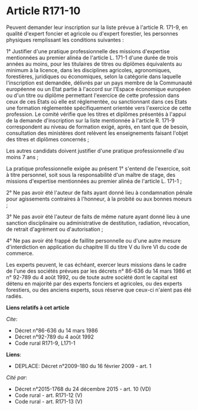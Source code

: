 # Article R171-10

Peuvent demander leur inscription sur la liste prévue à l'article R. 171-9, en qualité d'expert foncier et agricole ou
d'expert forestier, les personnes physiques remplissant les conditions suivantes :

1° Justifier d'une pratique professionnelle des missions d'expertise mentionnées au premier alinéa de l'article L. 171-1
d'une durée de trois années au moins, pour les titulaires de titres ou diplômes équivalents au minimum à la licence, dans les
disciplines agricoles, agronomiques, forestières, juridiques ou économiques, selon la catégorie dans laquelle l'inscription
est demandée, délivrés par un pays membre de la Communauté européenne ou un Etat partie à l'accord sur l'Espace économique
européen ou d'un titre ou diplôme permettant l'exercice de cette profession dans ceux de ces Etats où elle est réglementée,
ou sanctionnant dans ces Etats une formation réglementée spécifiquement orientée vers l'exercice de cette profession. Le
comité vérifie que les titres et diplômes présentés à l'appui de la demande d'inscription sur la liste mentionnée à l'article
R. 171-9 correspondent au niveau de formation exigé, après, en tant que de besoin, consultation des ministères dont relèvent
les enseignements faisant l'objet des titres et diplômes concernés ;

Les autres candidats doivent justifier d'une pratique professionnelle d'au moins 7 ans ;

La pratique professionnelle exigée au présent 1° s'entend de l'exercice, soit à titre personnel, soit sous la responsabilité
d'un maître de stage, des missions d'expertise mentionnées au premier alinéa de l'article L. 171-1 ;

2° Ne pas avoir été l'auteur de faits ayant donné lieu à condamnation pénale pour agissements contraires à l'honneur, à la
probité ou aux bonnes moeurs ;

3° Ne pas avoir été l'auteur de faits de même nature ayant donné lieu à une sanction disciplinaire ou administrative de
destitution, radiation, révocation, de retrait d'agrément ou d'autorisation ;

4° Ne pas avoir été frappé de faillite personnelle ou d'une autre mesure d'interdiction en application du chapitre III du
titre V du livre VI du code de commerce.

Les experts peuvent, le cas échéant, exercer leurs missions dans le cadre de l'une des sociétés prévues par les décrets n°
86-636 du 14 mars 1986 et n° 92-789 du 4 août 1992, ou de toute autre société dont le capital est détenu en majorité par des
experts fonciers et agricoles, ou des experts forestiers, ou des anciens experts, sous réserve que ceux-ci n'aient pas été
radiés.

**Liens relatifs à cet article**

_Cite_:

  - Décret n°86-636 du 14 mars 1986
  - Décret n°92-789 du 4 août 1992
  - Code rural R171-9, L171-1

**Liens**:

  - DEPLACE: Décret n°2009-180 du 16 février 2009 - art. 1

_Cité par_:

  - Décret n°2015-1768 du 24 décembre 2015 - art. 10 (VD)
  - Code rural - art. R171-12 (V)
  - Code rural - art. R171-13 (V)
